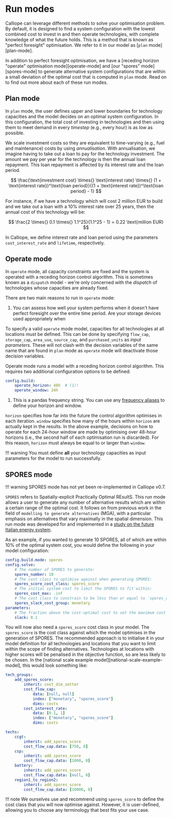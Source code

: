 # Run modes

Calliope can leverage different methods to solve your optimisation problem.
By default, it is designed to find a system configuration with the lowest combined cost to invest in and then operate technologies, with complete knowledge of what the future holds.
This is a method that is known as "perfect foresight" optimisation.
We refer to it in our model as [`plan` mode][plan-mode].

In addition to perfect foresight optimisation, we have a [receding horizon "operate" optimisation mode][operate-mode] and [our "spores" mode][spores-mode] to generate alternative system configurations that are within a small deviation of the optimal cost that is computed in `plan` mode. Read on to find out more about each of these run modes.

## Plan mode

In `plan` mode, the user defines upper and lower boundaries for technology capacities and the model decides on an optimal system configuration.
In this configuration, the total cost of investing in technologies and then using them to meet demand in every _timestep_ (e.g., every hour) is as low as possible.

We scale investment costs so they are equivalent to time-varying (e.g., fuel and maintenance) costs by using _annualisation_.
With annualisation, we imagine having to take out a loan to pay for the technology investment.
The amount we pay per year for the technology is then the annual loan repayment.
This loan repayment is affected by its interest rate and the loan period.

$$
\frac{\text{investment cost} \times{} \text{interest rate} \times{} (1 + \text{interest rate})^\text{loan period}}{(1 + \text{interest rate})^\text{loan period} - 1}
$$

For instance, if we have a technology which will cost 2 million EUR to build and we take out a loan with a 10% interest rate over 25 years, then the annual cost of this technology will be:

$$
\frac{2 \times{} 0.1 \times{} 1.1^25}{1.1^25 - 1} = 0.22 \text{million EUR}
$$

In Calliope, we define interest rate and loan period using the parameters `cost_interest_rate` and `lifetime`, respectively.

## Operate mode

In `operate` mode, all capacity constraints are fixed and the system is operated with a receding horizon control algorithm.
This is sometimes known as a `dispatch` model - we're only concerned with the _dispatch_ of technologies whose capacities are already fixed.

There are two main reasons to run in `operate` mode:

1. You can assess how well your system performs when it doesn't have perfect foresight over the entire time period.
Are your storage devices used appropriately when

To specify a valid `operate` mode model, capacities for all technologies at all locations must be defined.
This can be done by specifying `flow_cap`, `storage_cap`, `area_use`, `source_cap`, and `purchased_units` as _input parameters_.
These will not clash with the decision variables of the same name that are found in `plan` mode as `operate` mode will deactivate those decision variables.

Operate mode runs a model with a receding horizon control algorithm.
This requires two additional configuration options to be defined:

```yaml
config.build:
    operate_horizon: 48h  # (1)!
    operate_window: 24h
```

1. This is a pandas frequency string.
You can use any [frequency aliases](https://pandas.pydata.org/docs/user_guide/timeseries.html#offset-aliases) to define your horizon and window.

`horizon` specifies how far into the future the control algorithm optimises in each iteration.
`window` specifies how many of the hours within `horizon` are actually kept in the results.
In the above example, decisions on how to operate for each 24-hour window are made by optimising over 48-hour horizons (i.e., the second half of each optimisation run is discarded).
For this reason, `horizon` must always be equal to or larger than `window`.

!!! warning
    You must define **all** your technology capacities as input parameters for the model to run successfully.

## SPORES mode

!!! warning
    SPORES mode has not yet been re-implemented in Calliope v0.7.

`SPORES` refers to Spatially-explicit Practically Optimal REsultS.
This run mode allows a user to generate any number of alternative results which are within a certain range of the optimal cost.
It follows on from previous work in the field of `modelling to generate alternatives` (MGA), with a particular emphasis on alternatives that vary maximally in the spatial dimension.
This run mode was developed for and implemented in a [study on the future Italian energy system](https://doi.org/10.1016/j.joule.2020.08.002).

As an example, if you wanted to generate 10 SPORES, all of which are within 10% of the optimal system cost, you would define the following in your model configuration:

```yaml
config.build.mode: spores
config.solve:
    # The number of SPORES to generate:
    spores_number: 10
    # The cost class to optimise against when generating SPORES:
    spores_score_cost_class: spores_score
    # The initial system cost to limit the SPORES to fit within:
    spores_cost_max: .inf
    # The cost class to constrain to be less than or equal to `spores_cost_max`:
    spores_slack_cost_group: monetary
parameters:
    # The fraction above the cost-optimal cost to set the maximum cost during SPORES:
    slack: 0.1
```

You will now also need a `spores_score` cost class in your model.
The `spores_score` is the cost class against which the model optimises in the generation of SPORES.
The recommended approach is to initialise it in your model definition for all technologies and locations that you want to limit within the scope of finding alternatives.
Technologies at locations with higher scores will be penalised in the objective function, so are less likely to be chosen.
In the [national scale example model][national-scale-example-model], this would look something like:

```yaml
tech_groups:
    add_spores_score:
        inherit: cost_dim_setter
        cost_flow_cap:
            data: [null, null]
            index: ["monetary", "spores_score"]
            dims: costs
        cost_interest_rate:
            data: [0.1, 1]
            index: ["monetary", "spores_score"]
            dims: costs

techs:
    ccgt:
        inherit: add_spores_score
        cost_flow_cap.data: [750, 0]
    csp:
        inherit: add_spores_score
        cost_flow_cap.data: [1000, 0]
    battery:
        inherit: add_spores_score
        cost_flow_cap.data: [null, 0]
    region1_to_region2:
        inherit: add_spores_score
        cost_flow_cap.data: [10000, 0]
```

!!! note
    We ourselves use and recommend using `spores_score` to define the cost class that you will now optimise against.
    However, it is user-defined, allowing you to choose any terminology that best fits your use case.
